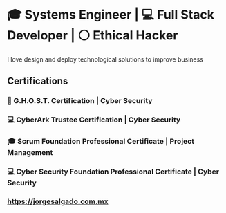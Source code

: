 # :mortar_board: Systems Engineer | :computer: Full Stack Developer | :white_circle: Ethical Hacker

I love design and deploy technological solutions to improve  business



## Certifications

### :ghost: G.H.O.S.T. Certification | Cyber Security 

### :computer: CyberArk Trustee Certification | Cyber Security

### :mortar_board: Scrum Foundation Professional Certificate | Project Management

### :computer: Cyber Security Foundation Professional Certificate | Cyber Security



### https://jorgesalgado.com.mx
